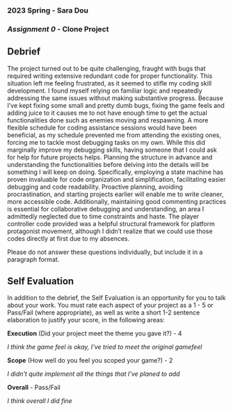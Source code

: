 ### **2023 Spring** - Sara Dou
### *Assignment 0* - Clone Project



## **Debrief**
The project turned out to be quite challenging, fraught with bugs that required writing extensive redundant code for proper functionality. This situation left me feeling frustrated, as it seemed to stifle my coding skill development. I found myself relying on familiar logic and repeatedly addressing the same issues without making substantive progress. Because I’ve kept fixing some small and pretty dumb bugs, fixing the game feels and adding juice to it causes me to not have enough time to get the actual functionalities done such as enemies moving and respawning. A more flexible schedule for coding assistance sessions would have been beneficial, as my schedule prevented me from attending the existing ones, forcing me to tackle most debugging tasks on my own. While this did marginally improve my debugging skills, having someone that I could ask for help for future projects helps. Planning the structure in advance and understanding the functionalities before delving into the details will be something I will keep on doing. Specifically, employing a state machine has proven invaluable for code organization and simplification, facilitating easier debugging and code readability. Proactive planning, avoiding procrastination, and starting projects earlier will enable me to write cleaner, more accessible code. Additionally, maintaining good commenting practices is essential for collaborative debugging and understanding, an area I admittedly neglected due to time constraints and haste. The player controller code provided was a helpful structural framework for platform protagonist movement, although I didn’t realize that we could use those codes directly at first due to my absences.

Please do not answer these questions individually, but include it in a paragraph format.

## **Self Evaluation**
In addition to the debrief, the Self Evaluation is an opportunity for you to talk about your work. You must rate each aspect of your project as a 1 - 5 or Pass/Fail (where appropriate), as well as write a short 1-2 sentence elaboration to justify your score, in the following areas:


**Execution** (Did your project meet the theme you gave it?) - 4

*I think the game feel is okay, I've tried to meet the original gamefeel*


**Scope** (How well do you feel you scoped your game?) - 2


*I didn't quite implement all the things that I've planed to add*


**Overall** - Pass/Fail


*I think overall I did fine*
